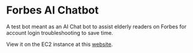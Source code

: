 # Forbes AI Chatbot

A test bot meant as an AI Chat bot to assist elderly readers on Forbes for account login troubleshooting to save time.

View it on the EC2 instance at this [website](http://13.211.144.173/).
